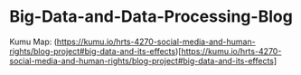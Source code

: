 # Big-Data-and-Data-Processing-Blog



Kumu Map: (https://kumu.io/hrts-4270-social-media-and-human-rights/blog-project#big-data-and-its-effects)[https://kumu.io/hrts-4270-social-media-and-human-rights/blog-project#big-data-and-its-effects]
